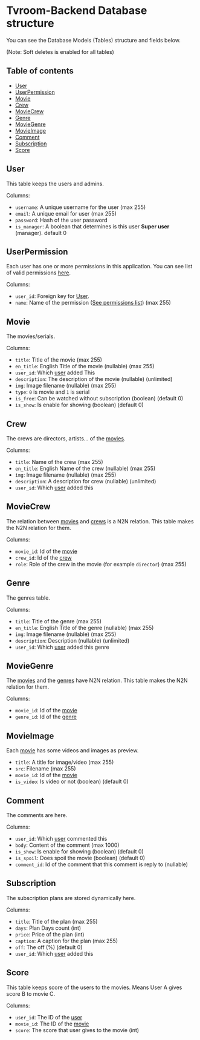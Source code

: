 # Tvroom-Backend Database structure
You can see the Database Models (Tables) structure and fields below.

(Note: Soft deletes is enabled for all tables)

## Table of contents
- [User](#user)
- [UserPermission](#userpermission)
- [Movie](#movie)
- [Crew](#crew)
- [MovieCrew](#moviecrew)
- [Genre](#genre)
- [MovieGenre](#moviegenre)
- [MovieImage](#movieimage)
- [Comment](#comment)
- [Subscription](#subscription)
- [Score](#score)

## User
This table keeps the users and admins.

Columns:
- `username`: A unique username for the user (max 255)
- `email`: A unique email for user (max 255)
- `password`: Hash of the user password
- `is_manager`: A boolean that determines is this user **Super user** (manager). default 0

## UserPermission
Each user has one or more permissions in this application.
You can see list of valid permissions [here](permissions.md).

Columns:
- `user_id`: Foreign key for [User](#user).
- `name`: Name of the permission ([See permissions list](permissions.md))  (max 255)

## Movie
The movies/serials.

Columns:
- `title`: Title of the movie (max 255)
- `en_title`: English Title of the movie (nullable) (max 255)
- `user_id`: Which [user](#user) added This
- `description`: The description of the movie (nullable) (unlimited)
- `img`: Image filename (nullable) (max 255)
- `type`: `0` is movie and `1` is serial
- `is_free`: Can be watched without subscription (boolean) (default 0)
- `is_show`: Is enable for showing (boolean) (default 0)

## Crew
The crews are directors, artists... of the [movies](#movie).

Columns:
- `title`: Name of the crew (max 255)
- `en_title`: English Name of the crew (nullable) (max 255)
- `img`: Image filename (nullable) (max 255)
- `description`: A description for crew (nullable) (unlimited)
- `user_id`: Which [user](#user) added this

## MovieCrew
The relation between [movies](#movie) and [crews](#crew) is a N2N relation.
This table makes the N2N relation for them.

Columns:
- `movie_id`: Id of the [movie](#movie)
- `crew_id`: Id of the [crew](#crew)
- `role`: Role of the crew in the movie (for example `director`) (max 255)

## Genre
The genres table.

Columns:
- `title`: Title of the genre (max 255)
- `en_title`: English Title of the genre (nullable) (max 255)
- `img`: Image filename (nullable) (max 255)
- `description`: Description (nullable) (unlimited)
- `user_id`: Which [user](#user) added this genre

## MovieGenre
The [movies](#movie) and the [genres](#genre) have N2N relation.
This table makes the N2N relation for them.

Columns:
- `movie_id`: Id of the [movie](#movie)
- `genre_id`: Id of the [genre](#genre)

## MovieImage
Each [movie](#movie) has some videos and images as preview.

- `title`: A title for image/video (max 255)
- `src`: Filename (max 255)
- `movie_id`: Id of the [movie](#movie)
- `is_video`: Is video or not (boolean) (default 0)

## Comment
The comments are here.

Columns:
- `user_id`: Which [user](#user) commented this
- `body`: Content of the comment (max 1000)
- `is_show`: Is enable for showing (boolean) (default 0)
- `is_spoil`: Does spoil the movie (boolean) (default 0)
- `comment_id`: Id of the comment that this comment is reply to (nullable)

## Subscription
The subscription plans are stored dynamically here.

Columns:
- `title`: Title of the plan (max 255)
- `days`: Plan Days count (int)
- `price`: Price of the plan (int)
- `caption`: A caption for the plan (max 255)
- `off`: The off (%) (default 0)
- `user_id`: Which [user](#user) added this

## Score
This table keeps score of the users to the movies.
Means User A gives score B to movie C.

Columns:
- `user_id`: The ID of the [user](#user)
- `movie_id`: The ID of the [movie](#movie)
- `score`: The score that user gives to the movie (int)
